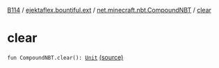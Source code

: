 [B114](../../index.md) / [ejektaflex.bountiful.ext](../index.md) / [net.minecraft.nbt.CompoundNBT](index.md) / [clear](./clear.md)

# clear

`fun CompoundNBT.clear(): `[`Unit`](https://kotlinlang.org/api/latest/jvm/stdlib/kotlin/-unit/index.html) [(source)](https://github.com/ejektaflex/Bountiful/tree/develop/src/main/kotlin/ejektaflex/bountiful/ext/ExtNBT.kt#L9)